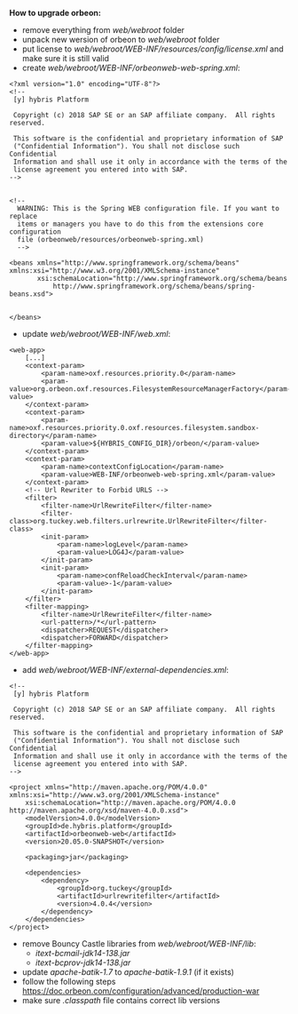 **How to upgrade orbeon:**

 * remove everything from _web/webroot_ folder
 * unpack new wersion of orbeon to _web/webroot_ folder
 * put license to _web/webroot/WEB-INF/resources/config/license.xml_ and make sure it is still valid
 * create _web/webroot/WEB-INF/orbeonweb-web-spring.xml_:

```
<?xml version="1.0" encoding="UTF-8"?>
<!--
 [y] hybris Platform
 
 Copyright (c) 2018 SAP SE or an SAP affiliate company.  All rights reserved.
 
 This software is the confidential and proprietary information of SAP
 ("Confidential Information"). You shall not disclose such Confidential
 Information and shall use it only in accordance with the terms of the
 license agreement you entered into with SAP.
-->


<!-- 
  WARNING: This is the Spring WEB configuration file. If you want to replace
  items or managers you have to do this from the extensions core configuration 
  file (orbeonweb/resources/orbeonweb-spring.xml) 
  -->

<beans xmlns="http://www.springframework.org/schema/beans" xmlns:xsi="http://www.w3.org/2001/XMLSchema-instance"
       xsi:schemaLocation="http://www.springframework.org/schema/beans
           http://www.springframework.org/schema/beans/spring-beans.xsd">

    
</beans>
```
 
 * update _web/webroot/WEB-INF/web.xml_:

```
<web-app>
    [...]
    <context-param>
        <param-name>oxf.resources.priority.0</param-name>
        <param-value>org.orbeon.oxf.resources.FilesystemResourceManagerFactory</param-value>
    </context-param>
    <context-param>
        <param-name>oxf.resources.priority.0.oxf.resources.filesystem.sandbox-directory</param-name>
        <param-value>${HYBRIS_CONFIG_DIR}/orbeon/</param-value>
    </context-param>
    <context-param>
        <param-name>contextConfigLocation</param-name>
        <param-value>WEB-INF/orbeonweb-web-spring.xml</param-value>
    </context-param>
    <!-- Url Rewriter to Forbid URLS -->
    <filter>
        <filter-name>UrlRewriteFilter</filter-name>
        <filter-class>org.tuckey.web.filters.urlrewrite.UrlRewriteFilter</filter-class>
        <init-param>
            <param-name>logLevel</param-name>
            <param-value>LOG4J</param-value>
        </init-param>
        <init-param>
            <param-name>confReloadCheckInterval</param-name>
            <param-value>-1</param-value>
        </init-param>
    </filter>
    <filter-mapping>
        <filter-name>UrlRewriteFilter</filter-name>
        <url-pattern>/*</url-pattern>
        <dispatcher>REQUEST</dispatcher>
        <dispatcher>FORWARD</dispatcher>
    </filter-mapping>
</web-app>
```

* add _web/webroot/WEB-INF/external-dependencies.xml_:

```
<!--
 [y] hybris Platform

 Copyright (c) 2018 SAP SE or an SAP affiliate company.  All rights reserved.

 This software is the confidential and proprietary information of SAP
 ("Confidential Information"). You shall not disclose such Confidential
 Information and shall use it only in accordance with the terms of the
 license agreement you entered into with SAP.
-->

<project xmlns="http://maven.apache.org/POM/4.0.0" xmlns:xsi="http://www.w3.org/2001/XMLSchema-instance"
    xsi:schemaLocation="http://maven.apache.org/POM/4.0.0 http://maven.apache.org/xsd/maven-4.0.0.xsd">
    <modelVersion>4.0.0</modelVersion>
    <groupId>de.hybris.platform</groupId>
    <artifactId>orbeonweb-web</artifactId>
    <version>20.05.0-SNAPSHOT</version>

    <packaging>jar</packaging>

    <dependencies>
        <dependency>
            <groupId>org.tuckey</groupId>
            <artifactId>urlrewritefilter</artifactId>
            <version>4.0.4</version>
        </dependency>
    </dependencies>
</project>
```
* remove Bouncy Castle libraries from _web/webroot/WEB-INF/lib_:
    * _itext-bcmail-jdk14-138.jar_
    * _itext-bcprov-jdk14-138.jar_
* update _apache-batik-1.7_ to _apache-batik-1.9.1_ (if it exists)
* follow the following steps https://doc.orbeon.com/configuration/advanced/production-war
* make sure _.classpath_ file contains correct lib versions
